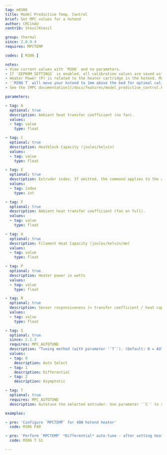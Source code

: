 ```yaml
---
tag: m0306
title: Model Predictive Temp. Control
brief: Set MPC values for a hotend
author: CRCinAU
contrib: StevilKnevil

group: thermal
since: 2.0.9.4
requires: MPCTEMP

codes: [ M306 ]

notes:
- View current values with `M306` and no parameters.
- If `EEPROM_SETTINGS` is enabled, all calibration values are saved with [`M500`](/docs/gcode/M500.html), loaded with [`M501`](/docs/gcode/M501.html), and reset with [`M502`](/docs/gcode/M502.html).
- Heater Power (P) is related to the heater cartridge in the hotend. Most printers have 30 or 40 watt heaters.
- '`M306 T` will move your hotend to 1mm above the bed for optimal calibration. You should ensure your hotend and print bed are free from debris before running an auto-tune.'
- See the [MPC documentation](/docs/features/model_predictive_control.html) for more information about MPC parameters.

parameters:

- tag: A
  optional: true
  description: Ambient heat transfer coefficient (no fan).
  values:
  - tag: value
    type: float

- tag: C
  optional: true
  description: Heatblock Capacity (joules/kelvin)
  values:
  - tag: value
    type: float

- tag: E
  optional: true
  description: Extruder index. If omitted, the command applies to the active extruder.
  values:
  - tag: index
    type: int

- tag: F
  optional: true
  description: Ambient heat transfer coefficient (fan on full).
  values:
  - tag: value
    type: float

- tag: H
  optional: true
  description: Filament Heat Capacity (joules/kelvin/mm)
  values:
  - tag: value
    type: float

- tag: P
  optional: true
  description: Heater power in watts
  values:
  - tag: value
    type: float

- tag: R
  optional: true
  description: Sensor responsiveness (= transfer coefficient / heat capacity).
  values:
  - tag: value
    type: float

- tag: S
  optional: true
  since: 2.1.3
  requires: MPC_AUTOTUNE
  description: "Tuning method (with parameter '`T`'). (Default: 0 = AUTO)"
  values:
  - tag: 0
    description: Auto Select
  - tag: 1
    description: Differential
  - tag: 2
    description: Asymptotic

- tag: T
  optional: true
  requires: MPC_AUTOTUNE
  description: Autotune the selected extruder. Use parameter '`S`' to select the type of tuning to use.

examples:

- pre: 'Configure `MPCTEMP` for 40W hotend heater'
  code: M306 P40

- pre: 'Perform `MPCTEMP` *Differential* auto-tune - after setting heater element power'
  code: M306 T S1

---
```

